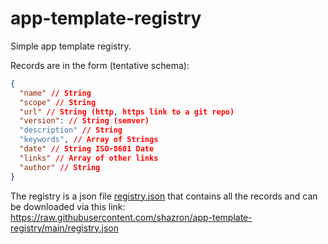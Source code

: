 # app-template-registry

Simple app template registry.

Records are in the form (tentative schema):
```json
{
  "name" // String
  "scope" // String
  "url" // String (http, https link to a git repo)
  "version": // String (semver)
  "description" // String
  "keywords", // Array of Strings
  "date" // String ISO-8601 Date
  "links" // Array of other links
  "author" // String
}
```

The registry is a json file [registry.json](./registry.json) that contains all the records and can be downloaded via this link:
https://raw.githubusercontent.com/shazron/app-template-registry/main/registry.json


